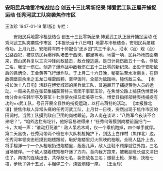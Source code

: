 ### 安阳民兵地雷冷枪战结合  创五十三比零新纪录  博爱武工队正展开捕捉运动  任秀河武工队突袭焦作市区
王汝珍
1947-01-19
第1版()
专栏：

　　安阳民兵地雷冷枪战结合
    创五十三比零新纪录
    博爱武工队正展开捕捉运动
    任秀河武工队突袭焦作市区
    【本报长治十八日电】地雷与冷枪结合，安阳民兵屡建奇功。上月九日，安阳蒋军四十师配合“还乡团”共三千余人，沿水（冶）观（台）公路西犯，被联防民兵爆炸队堵击于西岗、都里等地，地雷一响，民兵冷枪四面袭来，西山民兵复以三次冲锋向敌猛击，敌仓惶逃遁。是日计毙伤敌五十一名，俘敌二名，我无一伤亡。创造了爆炸战中敌我伤亡五十三比零的新纪录。出没于安阳敌后的吕炳全、王金黄等飞行爆炸队，于上月二十六日晚，秘密进至水冶南关，在距敌碉堡百余米之五龙口埋雷四颗，至早饭时，全部为敌踏响，毙伤敌三名。
    【本报长治十八日电】活跃在博爱城郊的民兵武工队，普遍展开了捕捉蒋伪人员的运动。一周来先后在张茹集捕获蒋特三青团干事郭玉珍，在焦博公路上捕获伪博爱补给分会主任韩华亭及蒋军十七旅便衣探马宏美等七名。博爱县指挥部特表扬捕捉有功的××武工队，号召开展全县性的捕捉运动，以打击蒋特的活动。
    【本报豫北讯】使焦作敌人异常头痛的任秀河武工队，上月廿一日夜，突然出现于焦作市区的田涧村。当武工队摸到敌自卫团的岗楼跟前，敌人尚在谈论：“八路军今夜该不会来吧？”，“咱外边拦有圪针，他好容易进得来！”任秀何等摸到岗楼前面把门一卡，大喊一声：“谁动打死谁”！敌人呆若木鸡，仅一个乘机跑掉，四个举手就俘。第二天黑夜，任秀河带两个班在市大队机枪掩护下，到达上白作村（焦作北）边。任秀河率领突击班摸到炮楼跟前，瞅好炮楼里灯火照映的枪眼，全班人猛扑上去，将手榴弹一个一个从枪眼扔进炮楼里，轰轰几声，敌人连鞋不顾穿就往外跑，三名当场被俘。一个敌人掂着枝短枪吓迷了方向，竟向我方跑来，被我副班长温文清扭住了。两夜的连续出击，共俘敌七名，毙伤敌各三名；缴获土枪、茅枪、抉枪七枝，步枪子弹十五发，手榴弹三个，烧毁炮楼一座。
                （王汝珍）
